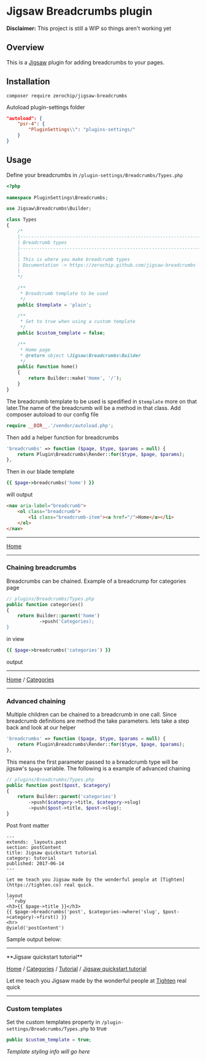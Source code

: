 
# Jigsaw Breadcrumbs plugin

**Disclaimer:** This project is still a WIP so things aren't working yet

## Overview
This is a [Jigsaw](https://github.com/tightenco/jigsaw)  plugin for adding breadcrumbs to your pages.

## Installation
`composer require zerochip/jigsaw-breadcrumbs`

Autoload plugin-settings folder
```json
"autoload": {
    "psr-4": {
        "PluginSettings\\": "plugins-settings/"
    }
} 
```

## Usage
Define your breadcrumbs in `/plugin-settings/Breadcrumbs/Types.php`

```php
<?php
    
namespace PluginSettings\Breadcrumbs;

use Jigsaw\Breadcrumbs\Builder;

class Types
{
    /*
    |--------------------------------------------------------------------------
    | Breadcrumb types
    |--------------------------------------------------------------------------
    |
    | This is where you make breadcrumb types
    | Documentation -> https://zerochip.github.com/jigsaw-breadcrumbs
    |
    */

    /**
     * Breadcrumb template to be used
     */
    public $template = 'plain';

    /**
     * Set to true when using a custom template
     */
    public $custom_template = false;

    /**
     * Home page
     * @return object \Jigsaw\Breadcrumbs\Builder
     */
    public function home()
    {
        return Builder::make('Home', '/');
    }
}
```

The breadcrumb template to be used is spedified in `$template` more on that later.The name of the breadcrumb will be a method in that class.
Add composer autoload to our config file
```php
require __DIR__.'/vendor/autoload.php';
```

Then add a helper function for breadcrumbs
```php
'breadcrumbs' => function ($page, $type, $params = null) {
    return Plugin\Breadcrumbs\Render::for($type, $page, $params);
},
```

Then in our blade template
```ruby
{{ $page->breadcrumbs('home') }}
```

will output
```html
<nav aria-label="breadcrumb">
    <ol class="breadcrumb">
        <li class="breadcrumb-item"><a href="/">Home</a></li>
    </ol>
</nav>
```
<hr>
<a href="/">Home</a>
<hr>

### Chaining breadcrumbs

Breadcrumbs can be chained. Example of a breadcrump for categories page
```php
// plugins/Breadcrumbs/Types.php
public function categories()
{
    return Builder::parent('home')
            ->push('Categories);
}
```

in view
```ruby
{{ $page->breadcrumbs('categories') }}
```

output
<hr>
<a href="/">Home</a> / <a href="/categories">Categories</a>
<hr>

### Advanced chaining

Multiple children can be chained to a breadcrumb in one call. Since breadcrumb definitions are method the take parameters.  lets take a step back and look at our helper
```php
'breadcrumbs' => function ($page, $type, $params = null) {
    return Plugin\Breadcrumbs\Render::for($type, $page, $params);
},
```

This means the first parameter passed to a breadcrumb type will be jigsaw's `$page` variable. The following is a example of advanced chaining
```php
// plugins/Breadcrumbs/Types.php
public function post($post, $category)
{
    return Builder::parent('categories')
        ->push($category->title, $category->slug)
        ->push($post->title, $post->slug);
}
```

Post front matter
```
---
extends: _layouts.post
section: postContent
title: Jigsaw quickstart tutorial
category: tutorial
published: 2017-06-14
---

Let me teach you Jigsaw made by the wonderful people at [Tighten](https://tighten.co) real quick.

layout
```ruby
<h3>{{ $page->title }}</h3>
{{ $page->breadcrumbs('post', $categories->where('slug', $post->category)->first() }}
<hr>
@yield('postContent')
```
Sample output below:

<hr>
**Jigsaw quickstart tutorial**

<a href="/">Home</a> / <a href="/categories">Categories</a> / <a href="/categories/tutorial">Tutorial</a> / <a href="/2018-06-19-jigsaw_quickstart_tutorial">Jigsaw quickstart tutorial</a>
<p>Let me teach you Jigsaw made by the wonderful people at <a href="https://tighten.co">Tighten</a> real quick<p>
<hr>

### Custom templates

Set the custom templates property in `/plugin-settings/Breadcrumbs/Types.php` to true
```php
public $custom_template = true;
```

*Template styling info will go here*
